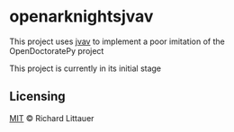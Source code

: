 # openarknightsjvav

This project uses [jvav](https://orangezscb.gitee.io/jvav/) to implement a poor imitation of the OpenDoctoratePy project

This project is currently in its initial stage

## Licensing

[MIT](LICENSE) © Richard Littauer
